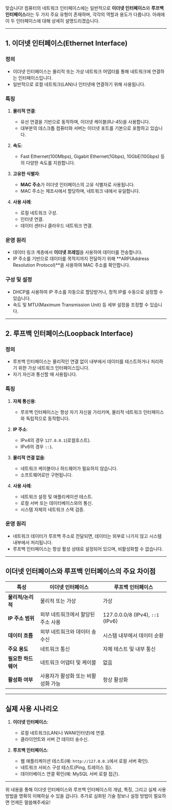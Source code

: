 맞습니다! 컴퓨터의 네트워크 인터페이스에는 일반적으로 **이더넷 인터페이스**와 **루프백 인터페이스**라는 두 가지 주요 유형이 존재하며, 각각의 역할과 용도가 다릅니다. 아래에 이 두 인터페이스에 대해 상세히 설명드리겠습니다.

---

## **1. 이더넷 인터페이스(Ethernet Interface)**

### **정의**
- 이더넷 인터페이스는 물리적 또는 가상 네트워크 어댑터를 통해 네트워크에 연결하는 인터페이스입니다.
- 일반적으로 로컬 네트워크(LAN)나 인터넷에 연결하기 위해 사용됩니다.

### **특징**
1. **물리적 연결**:
   - 유선 연결을 기반으로 동작하며, 이더넷 케이블(RJ-45)을 사용합니다.
   - 대부분의 데스크톱 컴퓨터와 서버는 이더넷 포트를 기본으로 포함하고 있습니다.
   
2. **속도**:
   - Fast Ethernet(100Mbps), Gigabit Ethernet(1Gbps), 10GbE(10Gbps) 등의 다양한 속도를 지원합니다.
   
3. **고유한 식별자**:
   - **MAC 주소**가 이더넷 인터페이스의 고유 식별자로 사용됩니다.
   - MAC 주소는 제조사에서 할당하며, 네트워크 내에서 유일합니다.

4. **사용 사례**:
   - 로컬 네트워크 구성.
   - 인터넷 연결.
   - 데이터 센터나 클라우드 네트워크 연결.

### **운영 원리**
- 데이터 링크 계층에서 **이더넷 프레임**을 사용하여 데이터를 전송합니다.
- IP 주소를 기반으로 데이터를 목적지까지 전달하기 위해 **ARP(Address Resolution Protocol)**을 사용하여 MAC 주소를 확인합니다.

### **구성 및 설정**
- DHCP를 사용하여 IP 주소를 자동으로 할당받거나, 정적 IP를 수동으로 설정할 수 있습니다.
- 속도 및 MTU(Maximum Transmission Unit) 등 세부 설정을 조정할 수 있습니다.

---

## **2. 루프백 인터페이스(Loopback Interface)**

### **정의**
- 루프백 인터페이스는 물리적인 연결 없이 내부에서 데이터를 테스트하거나 처리하기 위한 가상 네트워크 인터페이스입니다.
- 자기 자신과 통신할 때 사용됩니다.

### **특징**
1. **자체 통신용**:
   - 루프백 인터페이스는 항상 자기 자신을 가리키며, 물리적 네트워크 인터페이스와 독립적으로 동작합니다.
   
2. **IP 주소**:
   - IPv4의 경우 `127.0.0.1`(로컬호스트).
   - IPv6의 경우 `::1`.

3. **물리적 연결 없음**:
   - 네트워크 케이블이나 하드웨어가 필요하지 않습니다.
   - 소프트웨어로만 구현됩니다.

4. **사용 사례**:
   - 네트워크 설정 및 애플리케이션 테스트.
   - 로컬 서버 또는 데이터베이스와의 통신.
   - 시스템 자체의 네트워크 스택 검증.

### **운영 원리**
- 네트워크 데이터가 루프백 주소로 전달되면, 데이터는 외부로 나가지 않고 시스템 내부에서 처리됩니다.
- 루프백 인터페이스는 항상 활성 상태로 설정되어 있으며, 비활성화할 수 없습니다.

---

## **이더넷 인터페이스와 루프백 인터페이스의 주요 차이점**

| **특성**               | **이더넷 인터페이스**                            | **루프백 인터페이스**                         |
|------------------------|-----------------------------------------------|------------------------------------------|
| **물리적/논리적**       | 물리적 또는 가상                               | 가상                                     |
| **IP 주소 범위**        | 외부 네트워크에서 할당된 주소 사용               | 127.0.0.0/8 (IPv4), `::1` (IPv6)         |
| **데이터 흐름**         | 외부 네트워크와 데이터 송수신                   | 시스템 내부에서 데이터 순환               |
| **주요 용도**           | 네트워크 통신                                  | 자체 테스트 및 내부 통신                 |
| **필요한 하드웨어**      | 네트워크 어댑터 및 케이블                      | 없음                                    |
| **활성화 여부**         | 사용자가 활성화 또는 비활성화 가능               | 항상 활성화                              |

---

## **실제 사용 시나리오**

1. **이더넷 인터페이스**:
   - 로컬 네트워크(LAN)나 WAN(인터넷)에 연결.
   - 클라이언트와 서버 간 데이터 송수신.

2. **루프백 인터페이스**:
   - 웹 애플리케이션 테스트(예: `http://127.0.0.1`에서 로컬 서버 확인).
   - 네트워크 서비스 구성 테스트(Ping, 트레이스 등).
   - 데이터베이스 연결 확인(예: MySQL 서버 로컬 접근).

---

위 내용을 통해 이더넷 인터페이스와 루프백 인터페이스의 개념, 특징, 그리고 실제 사용 방법을 명확히 이해하실 수 있을 겁니다. 추가로 심화된 기술 정보나 설정 방법이 필요하면 언제든 말씀해주세요!